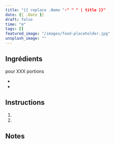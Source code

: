 ```yaml
---
title: "{{ replace .Name "-" " " | title }}"
date: {{ .Date }}
draft: false
time: "m"
tags: []
featured_image: "/images/food-placeholder.jpg"
unsplash_image: ""
---
```


## Ingrédients

pour XXX portions

-
-

## Instructions

1.
2.

## Notes